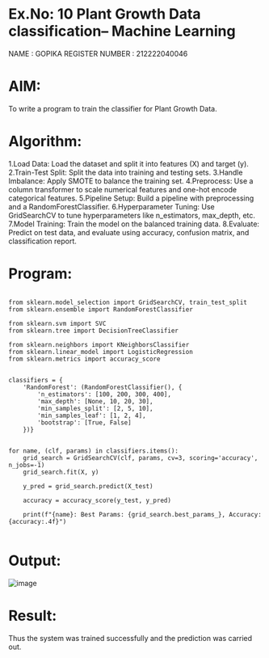 # Ex.No: 10 Plant Growth Data classification– Machine Learning  

NAME : GOPIKA
REGISTER NUMBER : 212222040046

# AIM: 
To write a program to train the classifier for Plant Growth Data.

# Algorithm:

1.Load Data: Load the dataset and split it into features (X) and target (y).
2.Train-Test Split: Split the data into training and testing sets.
3.Handle Imbalance: Apply SMOTE to balance the training set.
4.Preprocess: Use a column transformer to scale numerical features and one-hot encode categorical features.
5.Pipeline Setup: Build a pipeline with preprocessing and a RandomForestClassifier.
6.Hyperparameter Tuning: Use GridSearchCV to tune hyperparameters like n_estimators, max_depth, etc.
7.Model Training: Train the model on the balanced training data.
8.Evaluate: Predict on test data, and evaluate using accuracy, confusion matrix, and classification report.

# Program:
```

from sklearn.model_selection import GridSearchCV, train_test_split
from sklearn.ensemble import RandomForestClassifier

from sklearn.svm import SVC
from sklearn.tree import DecisionTreeClassifier

from sklearn.neighbors import KNeighborsClassifier
from sklearn.linear_model import LogisticRegression
from sklearn.metrics import accuracy_score


classifiers = {
    'RandomForest': (RandomForestClassifier(), {
        'n_estimators': [100, 200, 300, 400],
        'max_depth': [None, 10, 20, 30],
        'min_samples_split': [2, 5, 10],
        'min_samples_leaf': [1, 2, 4],
        'bootstrap': [True, False]
    })}


for name, (clf, params) in classifiers.items():
    grid_search = GridSearchCV(clf, params, cv=3, scoring='accuracy', n_jobs=-1)
    grid_search.fit(X, y)

    y_pred = grid_search.predict(X_test)

    accuracy = accuracy_score(y_test, y_pred)

    print(f"{name}: Best Params: {grid_search.best_params_}, Accuracy: {accuracy:.4f}")


```

# Output:

![image](https://github.com/user-attachments/assets/6876ee24-c823-4b54-b143-5de6900bc5ba)

# Result:
Thus the system was trained successfully and the prediction was carried out.

